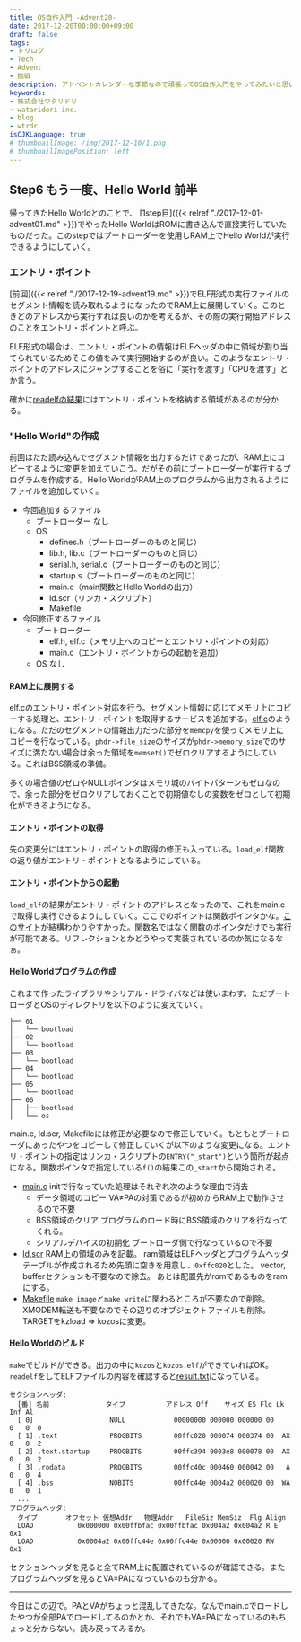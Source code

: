 ```yaml
---
title: OS自作入門 -Advent20-
date: 2017-12-20T00:00:00+09:00
draft: false
tags:
- トリログ
- Tech
- Advent
- 挑戦
description: アドベントカレンダーな季節なので頑張ってOS自作入門をやってみたいと思います。今回は6step目の後半戦です！プログラムのロードとブート、メモリ配置をやっていきます。
keywords:
- 株式会社ワタリドリ
- wataridori inc.
- blog
- wtrdr
isCJKLanguage: true
# thumbnailImage: /img/2017-12-10/1.png
# thumbnailImagePosition: left
---
```


## Step6 もう一度、Hello World 前半

帰ってきたHello Worldとのことで、 [1step目]({{< relref "./2017-12-01-advent01.md" >}})でやったHello WorldはROMに書き込んで直接実行していたものだった。このstepではブートローダーを使用しRAM上でHello Worldが実行できるようにしていく。

### エントリ・ポイント

[前回]({{< relref "./2017-12-19-advent19.md" >}})でELF形式の実行ファイルのセグメント情報を読み取れるようになったのでRAM上に展開していく。このときどのアドレスから実行すれば良いのかを考えるが、その際の実行開始アドレスのことをエントリ・ポイントと呼ぶ。

ELF形式の場合は、エントリ・ポイントの情報はELFヘッダの中に領域が割り当てられているためそこの値をみて実行開始するのが良い。このようなエントリ・ポイントのアドレスにジャンプすることを俗に「実行を渡す」「CPUを渡す」とか言う。

確かに[readelfの結果](https://github.com/wtrdr/os-advent2017/blob/master/05/bootload/readelf-result3.txt#L11)にはエントリ・ポイントを格納する領域があるのが分かる。

### "Hello World"の作成

前回はただ読み込んでセグメント情報を出力するだけであったが、RAM上にコピーするように変更を加えていこう。だがその前にブートローダーが実行するプログラムを作成する。Hello WorldがRAM上のプログラムから出力されるようにファイルを追加していく。

- 今回追加するファイル
     - ブートローダー
          なし
     - OS
          - defines.h（ブートローダーのものと同じ）
          - lib.h, lib.c（ブートローダーのものと同じ）
          - serial.h, serial.c（ブートローダーのものと同じ）
          - startup.s（ブートローダーのものと同じ）
          - main.c（main関数とHello Worldの出力）
          - ld.scr（リンカ・スクリプト）
          - Makefile
- 今回修正するファイル
     - ブートローダー
          - elf.h, elf.c（メモリ上へのコピーとエントリ・ポイントの対応）
          - main.c（エントリ・ポイントからの起動を追加）
     - OS
          なし

#### RAM上に展開する

elf.cのエントリ・ポイント対応を行う。セグメント情報に応じてメモリ上にコピーする処理と、エントリ・ポイントを取得するサービスを追加する。[elf.c](https://github.com/wtrdr/os-advent2017/blob/master/06/bootload/elf.c)のようになる。ただのセグメントの情報出力だった部分を`memcpy`を使ってメモリ上にコピーを行なっている。`phdr->file_size`のサイズが`phdr->memory_size`でのサイズに満たない場合は余った領域を`memset()`でゼロクリアするようにしている。これはBSS領域の準備。

多くの場合値のゼロやNULLポインタはメモリ城のバイトパターンもゼロなので、余った部分をゼロクリアしておくことで初期値なしの変数をゼロとして初期化ができるようになる。

#### エントリ・ポイントの取得

先の変更分にはエントリ・ポイントの取得の修正も入っている。`load_elf`関数の返り値がエントリ・ポイントとなるようにしている。

#### エントリ・ポイントからの起動

`load_elf`の結果がエントリ・ポイントのアドレスとなったので、これをmain.cで取得し実行できるようにしていく。ここでのポイントは関数ポインタかな。[このサイト](http://wisdom.sakura.ne.jp/programming/c/c54.html)が結構わかりやすかった。関数名ではなく関数のポインタだけでも実行が可能である。リフレクションとかどうやって実装されているのか気になるなぁ。

#### Hello Worldプログラムの作成

これまで作ったライブラリやシリアル・ドライバなどは使いまわす。ただブートローダとOSのディレクトリを以下のように変えていく。

```
├── 01
│   └── bootload
├── 02
│   └── bootload
├── 03
│   └── bootload
├── 04
│   └── bootload
├── 05
│   └── bootload
├── 06
│   ├── bootload
│   └── os
```

main.c, ld.scr, Makefileには修正が必要なので修正していく。もともとブートローダにあったやつをコピーして修正していくが以下のような変更になる。エントリ・ポイントの指定はリンカ・スクリプトの`ENTRY("_start")`という箇所が起点になる。関数ポインタで指定している`f()`の結果この`_start`から開始される。

- [main.c](https://github.com/wtrdr/os-advent2017/blob/master/06/os/main.c)
     initで行なっていた処理はそれぞれ次のような理由で消去
     - データ領域のコピー
         VA≠PAの対策であるが初めからRAM上で動作させるので不要
     - BSS領域のクリア
         プログラムのロード時にBSS領域のクリアを行なってくれる。
     - シリアルデバイスの初期化
         ブートローダ側で行なっているので不要
- [ld.scr](https://github.com/wtrdr/os-advent2017/blob/master/06/os/ld.scr)
     RAM上の領域のみを記載。
     ram領域はELFヘッダとプログラムヘッダテーブルが作成されるため先頭に空きを用意し、`0xffc020`とした。
     vector, bufferセクションも不要なので除去。
     あとは配置先がromであるものをramにする。
- [Makefile](https://github.com/wtrdr/os-advent2017/blob/master/06/os/Makefile)
     `make image`と`make write`に関わるところが不要なので削除。
     XMODEM転送も不要なのでその辺りのオブジェクトファイルも削除。
     TARGETをkzload => kozosに変更。

#### Hello Worldのビルド

`make`でビルドができる。出力の中に`kozos`と`kozos.elf`ができていればOK。`readelf`をしてELFファイルの内容を確認すると[result.txt](https://github.com/wtrdr/os-advent2017/blob/master/06/os/readelf-result.txt)になっている。

```
セクションヘッダ:
  [番] 名前              タイプ          アドレス Off    サイズ ES Flg Lk Inf Al
  [ 0]                   NULL            00000000 000000 000000 00      0   0  0
  [ 1] .text             PROGBITS        00ffc020 000074 000374 00  AX  0   0  2
  [ 2] .text.startup     PROGBITS        00ffc394 0003e8 000078 00  AX  0   0  2
  [ 3] .rodata           PROGBITS        00ffc40c 000460 000042 00   A  0   0  4
  [ 4] .bss              NOBITS          00ffc44e 0004a2 000020 00  WA  0   0  1
  ...
プログラムヘッダ:
  タイプ       オフセット 仮想Addr   物理Addr   FileSiz MemSiz  Flg Align
  LOAD           0x000000 0x00ffbfac 0x00ffbfac 0x004a2 0x004a2 R E 0x1
  LOAD           0x0004a2 0x00ffc44e 0x00ffc44e 0x00000 0x00020 RW  0x1
```

セクションヘッダを見ると全てRAM上に配置されているのが確認できる。またプログラムヘッダを見るとVA=PAになっているのも分かる。

------------

今日はこの辺で。PAとVAがちょっと混乱してきたな。なんでmain.cでロードしたやつが全部PAでロードしてるのかとか、それでもVA=PAになっているのもちょっと分からない。読み戻ってみるか。
